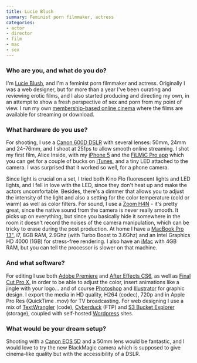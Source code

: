 ```yaml
---
title: Lucie Blush
summary: Feminist porn filmmaker, actress
categories:
- actor
- director
- film
- mac
- sex
---
```


### Who are you, and what do you do?

I'm [Lucie Blush](http://lucieblush.com/ "Lucie's website."), and I'm a feminist porn filmmaker and actress. Originally I was a web designer, but for more than a year I've been curating and reviewing erotic films, and I also started producing and directing my own, in an attempt to show a fresh perspective of sex and porn from my point of view. I run my own [membership-based online cinema](http://luciemakesporn.com/ "Lucie's movies (NSFW).") where the films are available for streaming or download.

### What hardware do you use?

For shooting, I use a [Canon 600D DSLR][eos-rebel-t3i] with several lenses: 50mm, 24mm and 24-76mm, and I shoot at 25fps to allow smooth online streaming. I shot my first film, Alice Inside, with my [iPhone 5][iphone-5] and the [FiLMiC Pro app][filmic-pro-ios] which you can get for a couple of bucks on [iTunes][], and a tiny LED attached to the camera. I was surprised that it worked so well, for a phone camera.

Since light is crucial on a set, I tried both Kino Flo fluorescent lights and LED lights, and I fell in love with the LED, since they don't heat up and make the actors uncomfortable. Besides, there's a dimmer that allows you to adjust the intensity of the light and also a setting for the color temperature (cold or warm) as well as color filters. For sound, I use a [Zoom H4N][h4n] - it's pretty great, since the native sound from the camera is never really smooth. It picks up on everything, but since you basically hide it somewhere in the room it doesn't record the noises of the camera manipulation, which can be tricky to erase during the post production. At home I have a [MacBook Pro 13"][macbook-pro], i7, 8GB RAM, 2.9Ghz (with Turbo Boost to 3.6Ghz) and an Intel Graphics HD 4000 (1GB) for stress-free rendering. I also have an [iMac][] with 4GB RAM, but you can tell the processor is slower on that machine.

### And what software?

For editing I use both [Adobe Premiere][premiere] and [After Effects CS6][after-effects], as well as [Final Cut Pro X][final-cut-pro-x], in order to be able to adjust the color, insert animations like a jingle with your logo... and of course [Photoshop][] and [Illustrator][] for graphic design. I export the media in HD quality, H264 (codec), 720p and in Apple Pro Res (QuickTime .mov) for TV broadcasting. For web designing I use a mix of [TextWrangler][] (code), [Cyberduck][] (FTP) and [S3 Bucket Explorer][s3-bucket-explorer] (storage), coupled with self-hosted [Wordpress][] sites.

### What would be your dream setup?

Shooting with a [Canon EOS 5D][eos-5d] and a 50mm lens would be fantastic, and I would love to try the new BlackMagic camera which is supposed to give cinema-like quality but with the accessibility of a DSLR.

[eos-5d]: https://en.wikipedia.org/wiki/Canon_EOS_5D "A 12 megapixel DSLR."
[eos-rebel-t3i]: https://en.wikipedia.org/wiki/Canon_EOS_600D "An 18 megapixel DSLR."
[h4n]: https://www.zoom.co.jp/english/products/h4n/ "A digital audio recorder."
[imac]: https://www.apple.com/imac/ "An all-in-one computer."
[iphone-5]: https://en.wikipedia.org/wiki/IPhone_5 "A smartphone."
[macbook-pro]: https://www.apple.com/macbook-pro/ "A laptop."
[after-effects]: https://www.adobe.com/products/aftereffects.html "Motion graphics and video editing software."
[cyberduck]: https://cyberduck.io/ "An FTP/SFTP client for the Mac."
[filmic-pro-ios]: https://itunes.apple.com/us/app/filmic-pro/id436577167 "A video camera app."
[final-cut-pro-x]: https://en.wikipedia.org/wiki/Final_Cut_Pro_X "A nonlinear video editor."
[illustrator]: https://www.adobe.com/products/illustrator.html "A vector graphics editor."
[itunes]: https://www.apple.com/itunes/ "A jukebox application and online store."
[photoshop]: https://www.adobe.com/products/photoshop.html "A bitmap image editor."
[premiere]: https://www.adobe.com/products/premiere.html "A video editing suite."
[s3-bucket-explorer]: http://www.bucketexplorer.com/ "A GUI tool for managing Amazon S3 buckets."
[textwrangler]: http://www.barebones.com/products/textwrangler/ "A free, powerful text editor for the Mac."
[wordpress]: https://wordpress.com/ "Weblog publishing software."

